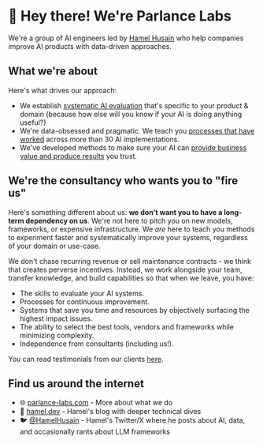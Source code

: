 # 👋 Hey there! We're Parlance Labs

We're a group of AI engineers led by [Hamel Husain](https://hamel.dev) who help companies improve AI products with data-driven approaches.

## What we're about

Here's what drives our approach:

- We establish [systematic AI evaluation](https://hamel.dev/blog/posts/evals/) that's specific to your product & domain (because how else will you know if your AI is doing anything useful?)
- We're data-obsessed and pragmatic. We teach you [processes that have worked](https://hamel.dev/blog/posts/field-guide/) across more than 30 AI implementations.
- We've developed methods to make sure your AI can [provide business value and produce results](https://hamel.dev/blog/posts/llm-judge/) you trust.
  
## We're the consultancy who wants you to "fire us"

Here's something different about us: **we don't want you to have a long-term dependency on us**. We're not here to pitch you on new models, frameworks, or expensive infrastructure. We *are* here to teach you methods to experiment faster and systematically improve your systems, regardless of your domain or use-case.

We don't chase recurring revenue or sell maintenance contracts - we think that creates perverse incentives.  Instead, we work alongside your team, transfer knowledge, and build capabilities so that when we leave, you have:

- The skills to evaluate your AI systems.
- Processes for continuous improvement.
- Systems that save you time and resources by objectively surfacing the highest impact issues.
- The ability to select the best tools, vendors and frameworks while minimizing complexity.
- Independence from consultants (including us!).

You can read testimonials from our clients [here](https://parlance-labs.com/#heres-what-our-clients-are-saying).

## Find us around the internet

- 🌐 [parlance-labs.com](https://parlance-labs.com) - More about what we do
- 📝 [hamel.dev](https://hamel.dev) - Hamel's blog with deeper technical dives
- 🐦 [@HamelHusain](https://x.com/HamelHusain) - Hamel's Twitter/X where he posts about AI, data, and occasionally rants about LLM frameworks


